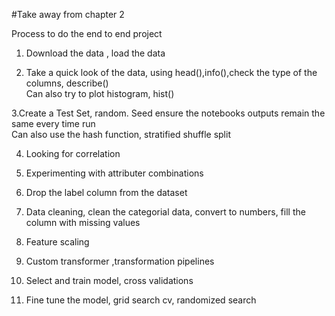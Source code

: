 #Take away from chapter 2

Process to do the end to end project <br>

1. Download the data , load the data<br>

2. Take a quick look of the data, using head(),info(),check the type of the columns, describe()<br>
Can also try to plot histogram, hist() <br>

3.Create a Test Set, random. Seed ensure the notebooks outputs remain the same every time run<br>
Can also use the hash function, stratified shuffle split  <br>

4. Looking for correlation <br>

5. Experimenting with attributer combinations<br>

6. Drop the label column from the dataset<br>

7. Data cleaning, clean the categorial data, convert to numbers, fill the column with missing values<br>

8. Feature scaling<br>

9. Custom transformer ,transformation pipelines<br>

10. Select and train model, cross validations<br>

11. Fine tune the model, grid search cv, randomized search<br>

